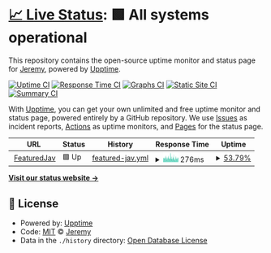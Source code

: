 # [📈 Live Status](https://Ppang0405.github.io/featured_upptime): <!--live status--> **🟩 All systems operational**

This repository contains the open-source uptime monitor and status page for [Jeremy](https://Ppang0405.github.io/featured_upptime), powered by [Upptime](https://github.com/upptime/upptime).

[![Uptime CI](https://github.com/Ppang0405/featured_upptime/workflows/Uptime%20CI/badge.svg)](https://github.com/Ppang0405/featured_upptime/actions?query=workflow%3A%22Uptime+CI%22)
[![Response Time CI](https://github.com/Ppang0405/featured_upptime/workflows/Response%20Time%20CI/badge.svg)](https://github.com/Ppang0405/featured_upptime/actions?query=workflow%3A%22Response+Time+CI%22)
[![Graphs CI](https://github.com/Ppang0405/featured_upptime/workflows/Graphs%20CI/badge.svg)](https://github.com/Ppang0405/featured_upptime/actions?query=workflow%3A%22Graphs+CI%22)
[![Static Site CI](https://github.com/Ppang0405/featured_upptime/workflows/Static%20Site%20CI/badge.svg)](https://github.com/Ppang0405/featured_upptime/actions?query=workflow%3A%22Static+Site+CI%22)
[![Summary CI](https://github.com/Ppang0405/featured_upptime/workflows/Summary%20CI/badge.svg)](https://github.com/Ppang0405/featured_upptime/actions?query=workflow%3A%22Summary+CI%22)

With [Upptime](https://upptime.js.org), you can get your own unlimited and free uptime monitor and status page, powered entirely by a GitHub repository. We use [Issues](https://github.com/Ppang0405/featured_upptime/issues) as incident reports, [Actions](https://github.com/Ppang0405/featured_upptime/actions) as uptime monitors, and [Pages](https://Ppang0405.github.io/featured_upptime) for the status page.

<!--start: status pages-->
<!-- This summary is generated by Upptime (https://github.com/upptime/upptime) -->
<!-- Do not edit this manually, your changes will be overwritten -->
<!-- prettier-ignore -->
| URL | Status | History | Response Time | Uptime |
| --- | ------ | ------- | ------------- | ------ |
| <img alt="" src="https://icons.duckduckgo.com/ip3/featured-jav-backend.jeremyoppa.fun.ico" height="13"> [FeaturedJav](https://featured-jav-backend.jeremyoppa.fun) | 🟩 Up | [featured-jav.yml](https://github.com/Ppang0405/featured_upptime/commits/HEAD/history/featured-jav.yml) | <details><summary><img alt="Response time graph" src="./graphs/featured-jav/response-time-week.png" height="20"> 276ms</summary><br><a href="https://Ppang0405.github.io/featured_upptime/history/featured-jav"><img alt="Response time 1620" src="https://img.shields.io/endpoint?url=https%3A%2F%2Fraw.githubusercontent.com%2FPpang0405%2Ffeatured_upptime%2FHEAD%2Fapi%2Ffeatured-jav%2Fresponse-time.json"></a><br><a href="https://Ppang0405.github.io/featured_upptime/history/featured-jav"><img alt="24-hour response time 367" src="https://img.shields.io/endpoint?url=https%3A%2F%2Fraw.githubusercontent.com%2FPpang0405%2Ffeatured_upptime%2FHEAD%2Fapi%2Ffeatured-jav%2Fresponse-time-day.json"></a><br><a href="https://Ppang0405.github.io/featured_upptime/history/featured-jav"><img alt="7-day response time 276" src="https://img.shields.io/endpoint?url=https%3A%2F%2Fraw.githubusercontent.com%2FPpang0405%2Ffeatured_upptime%2FHEAD%2Fapi%2Ffeatured-jav%2Fresponse-time-week.json"></a><br><a href="https://Ppang0405.github.io/featured_upptime/history/featured-jav"><img alt="30-day response time 673" src="https://img.shields.io/endpoint?url=https%3A%2F%2Fraw.githubusercontent.com%2FPpang0405%2Ffeatured_upptime%2FHEAD%2Fapi%2Ffeatured-jav%2Fresponse-time-month.json"></a><br><a href="https://Ppang0405.github.io/featured_upptime/history/featured-jav"><img alt="1-year response time 1620" src="https://img.shields.io/endpoint?url=https%3A%2F%2Fraw.githubusercontent.com%2FPpang0405%2Ffeatured_upptime%2FHEAD%2Fapi%2Ffeatured-jav%2Fresponse-time-year.json"></a></details> | <details><summary><a href="https://Ppang0405.github.io/featured_upptime/history/featured-jav">53.79%</a></summary><a href="https://Ppang0405.github.io/featured_upptime/history/featured-jav"><img alt="All-time uptime 97.55%" src="https://img.shields.io/endpoint?url=https%3A%2F%2Fraw.githubusercontent.com%2FPpang0405%2Ffeatured_upptime%2FHEAD%2Fapi%2Ffeatured-jav%2Fuptime.json"></a><br><a href="https://Ppang0405.github.io/featured_upptime/history/featured-jav"><img alt="24-hour uptime 50.17%" src="https://img.shields.io/endpoint?url=https%3A%2F%2Fraw.githubusercontent.com%2FPpang0405%2Ffeatured_upptime%2FHEAD%2Fapi%2Ffeatured-jav%2Fuptime-day.json"></a><br><a href="https://Ppang0405.github.io/featured_upptime/history/featured-jav"><img alt="7-day uptime 53.79%" src="https://img.shields.io/endpoint?url=https%3A%2F%2Fraw.githubusercontent.com%2FPpang0405%2Ffeatured_upptime%2FHEAD%2Fapi%2Ffeatured-jav%2Fuptime-week.json"></a><br><a href="https://Ppang0405.github.io/featured_upptime/history/featured-jav"><img alt="30-day uptime 89.37%" src="https://img.shields.io/endpoint?url=https%3A%2F%2Fraw.githubusercontent.com%2FPpang0405%2Ffeatured_upptime%2FHEAD%2Fapi%2Ffeatured-jav%2Fuptime-month.json"></a><br><a href="https://Ppang0405.github.io/featured_upptime/history/featured-jav"><img alt="1-year uptime 97.55%" src="https://img.shields.io/endpoint?url=https%3A%2F%2Fraw.githubusercontent.com%2FPpang0405%2Ffeatured_upptime%2FHEAD%2Fapi%2Ffeatured-jav%2Fuptime-year.json"></a></details>

<!--end: status pages-->

[**Visit our status website →**](https://Ppang0405.github.io/featured_upptime)

## 📄 License

- Powered by: [Upptime](https://github.com/upptime/upptime)
- Code: [MIT](./LICENSE) © [Jeremy](https://Ppang0405.github.io/featured_upptime)
- Data in the `./history` directory: [Open Database License](https://opendatacommons.org/licenses/odbl/1-0/)
